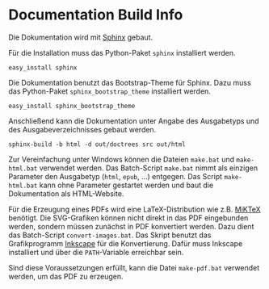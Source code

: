 # Documentation Build Info

Die Dokumentation wird mit [Sphinx](http://sphinx-doc.org/) gebaut.

Für die Installation muss das Python-Paket `sphinx` installiert werden.

    easy_install sphinx

Die Dokumentation benutzt das Bootstrap-Theme für Sphinx. Dazu muss das Python-Paket `sphinx_bootstrap_theme` installiert werden.

    easy_install sphinx_bootstrap_theme

Anschließend kann die Dokumentation unter Angabe des Ausgabetyps und des Ausgabeverzeichnisses gebaut werden.

    sphinx-build -b html -d out/doctrees src out/html

Zur Vereinfachung unter Windows können die Dateien `make.bat` und `make-html.bat` verwendet werden. Das Batch-Script `make.bat` nimmt als einzigen Parameter den Ausgabetyp (`html`, `epub`, ...) entgegen. Das Script `make-html.bat` kann ohne Parameter gestartet werden und baut die Dokumentation als HTML-Website.

Für die Erzeugung eines PDFs wird eine LaTeX-Distribution wie z.B. [MiKTeX](http://miktex.org/) benötigt. Die SVG-Grafiken können nicht direkt in das PDF eingebunden werden, sondern müssen zunächst in PDF konvertiert werden. Dazu dient das Batch-Script `convert-images.bat`. Das Skript benutzt das Grafikprogramm [Inkscape](http://www.inkscape.org/de/) für die Konvertierung. Dafür muss Inkscape installiert und über die `PATH`-Variable erreichbar sein.

Sind diese Voraussetzungen erfüllt, kann die Datei `make-pdf.bat` verwendet werden, um das PDF zu erzeugen.

